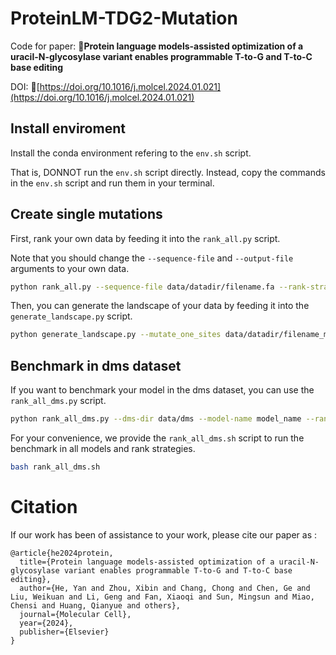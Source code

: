 # ProteinLM-TDG2-Mutation

Code for paper: 📖**Protein language models-assisted optimization of a uracil-N-glycosylase variant enables programmable T-to-G and T-to-C base editing**

DOI: 🔗[https://doi.org/10.1016/j.molcel.2024.01.021](https://doi.org/10.1016/j.molcel.2024.01.021)

## Install enviroment

Install the conda environment refering to the `env.sh` script. 

That is, DONNOT run the `env.sh` script directly. Instead, copy the commands in the `env.sh` script and run them in your terminal.

## Create single mutations

First, rank your own data by feeding it into the `rank_all.py` script. 

Note that you should change the `--sequence-file` and `--output-file` arguments to your own data.

```bash
python rank_all.py --sequence-file data/datadir/filename.fa --rank-strategy esm1v_5 --output-file data/datadir/filename_mutate_one_allsites.csv --model-name esm2_t33_650M_UR50D --single-site -f
```

Then, you can generate the landscape of your data by feeding it into the `generate_landscape.py` script.

```bash
python generate_landscape.py --mutate_one_sites data/datadir/filename_mutate_one_allsites.csv --figsize "(250,10)" --prefix filename --output data/datadir/filename_full_landscape.png
```

## Benchmark in dms dataset

If you want to benchmark your model in the dms dataset, you can use the `rank_all_dms.py` script.

```bash
python rank_all_dms.py --dms-dir data/dms --model-name model_name --rank-strategy rank_strategy
```

For your convenience, we provide the `rank_all_dms.sh` script to run the benchmark in all models and rank strategies. 

```bash
bash rank_all_dms.sh
```

# Citation

If our work has been of assistance to your work, please cite our paper as :  

```
@article{he2024protein,
  title={Protein language models-assisted optimization of a uracil-N-glycosylase variant enables programmable T-to-G and T-to-C base editing},
  author={He, Yan and Zhou, Xibin and Chang, Chong and Chen, Ge and Liu, Weikuan and Li, Geng and Fan, Xiaoqi and Sun, Mingsun and Miao, Chensi and Huang, Qianyue and others},
  journal={Molecular Cell},
  year={2024},
  publisher={Elsevier}
}
```
